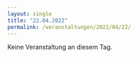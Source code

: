 ```yaml
---
layout: single
title: "22.04.2022"
permalink: /veranstaltungen/2022/04/22/
---
```


Keine Veranstaltung an diesem Tag.

